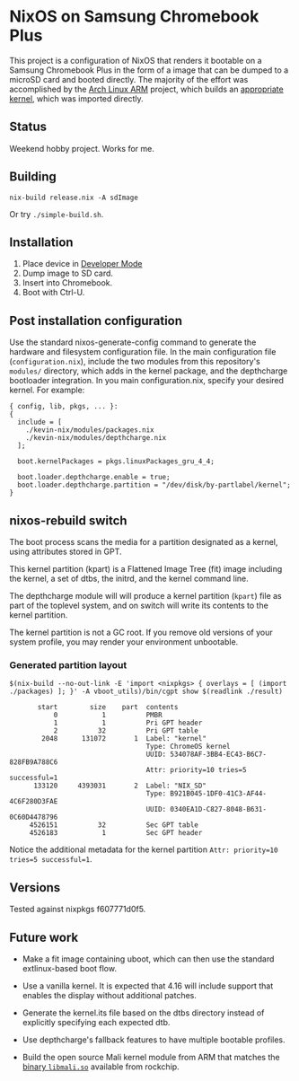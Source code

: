 # NixOS on Samsung Chromebook Plus

This project is a configuration of NixOS that renders it bootable on a
Samsung Chromebook Plus in the form of a image that can be dumped to a
microSD card and booted directly. The majority of the effort was
accomplished by the [Arch Linux ARM][] project, which builds an
[appropriate kernel][], which was imported directly.

[Arch Linux ARM]: https://archlinuxarm.org
[appropriate kernel]: https://github.com/archlinuxarm/PKGBUILDs/tree/master/core/linux-gru

## Status

Weekend hobby project. Works for me.

## Building

```
nix-build release.nix -A sdImage
```

Or try `./simple-build.sh`.

## Installation

 1. Place device in [Developer Mode][]
 2. Dump image to SD card.
 3. Insert into Chromebook.
 4. Boot with Ctrl-U.


[Developer Mode]: https://www.chromium.org/a/chromium.org/dev/chromium-os/developer-information-for-chrome-os-devices/generic

## Post installation configuration

Use the standard nixos-generate-config command to generate the
hardware and filesystem configuration file. In the main configuration
file (`configuration.nix`), include the two modules from this
repository's `modules/` directory, which adds in the kernel package,
and the depthcharge bootloader integration. In you main
configuration.nix, specify your desired kernel. For example:

```
{ config, lib, pkgs, ... }:
{
  include = [
    ./kevin-nix/modules/packages.nix
    ./kevin-nix/modules/depthcharge.nix
  ];

  boot.kernelPackages = pkgs.linuxPackages_gru_4_4;

  boot.loader.depthcharge.enable = true;
  boot.loader.depthcharge.partition = "/dev/disk/by-partlabel/kernel";
}
```

## nixos-rebuild switch

The boot process scans the media for a partition designated as a
kernel, using attributes stored in GPT.

This kernel partition (kpart) is a Flattened Image Tree (fit) image
including the kernel, a set of dtbs, the initrd, and the kernel
command line.

The depthcharge module will will produce a kernel partition (`kpart`)
file as part of the toplevel system, and on switch will write its
contents to the kernel partition.

The kernel partition is not a GC root. If you remove old versions of
your system profile, you may render your environment unbootable.

### Generated partition layout

```
$(nix-build --no-out-link -E 'import <nixpkgs> { overlays = [ (import ./packages) ]; }' -A vboot_utils)/bin/cgpt show $(readlink ./result)

       start        size    part  contents
           0           1          PMBR
           1           1          Pri GPT header
           2          32          Pri GPT table
        2048      131072       1  Label: "kernel"
                                  Type: ChromeOS kernel
                                  UUID: 534078AF-3BB4-EC43-B6C7-828FB9A788C6
                                  Attr: priority=10 tries=5 successful=1
      133120     4393031       2  Label: "NIX_SD"
                                  Type: B921B045-1DF0-41C3-AF44-4C6F280D3FAE
                                  UUID: 0340EA1D-C827-8048-B631-0C60D4478796
     4526151          32          Sec GPT table
     4526183           1          Sec GPT header
```

Notice the additional metadata for the kernel partition `Attr:
priority=10 tries=5 successful=1`.

## Versions

Tested against nixpkgs f607771d0f5.

## Future work

 * Make a fit image containing uboot, which can then use the standard
   extlinux-based boot flow.

 * Use a vanilla kernel. It is expected that 4.16 will include support
   that enables the display without additional patches.

 * Generate the kernel.its file based on the dtbs directory instead of
   explicitly specifying each expected dtb.

 * Use depthcharge's fallback features to have multiple bootable
   profiles.

 * Build the open source Mali kernel module from ARM that matches the
   [binary `libmali.so`][rockchip-linux/libmali] available from
   rockchip.

[rockchip-linux/libmali]: https://github.com/rockchip-linux/libmali
